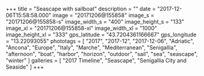 +++
title = "Seascape with sailboat"
description = ""
date = "2017-12-06T15:58:58.000"
image = "20171206@155858"
image_s = "20171206@155858-s"
image_width_s = "400"
image_height_s = "133"
image_xl = "20171206@155858-xl"
image_width_xl = "1000"
image_height_xl = "333"
gps_latitude = "43.7204361166667"
gps_longitude = "13.22093055"
phototags = [ "2017", "2017-12", "2017-12-06", "Adriatic", "Ancona", "Europe", "Italy", "Marche", "Mediterranean", "Senigallia", "afternoon", "boat", "harbor", "horizon", "outdoor", "sail", "sea", "seascape", "winter" ]
galleries = [ "2017 Timeline", "Seascape", "Senigallia City and Seaside" ]
+++
